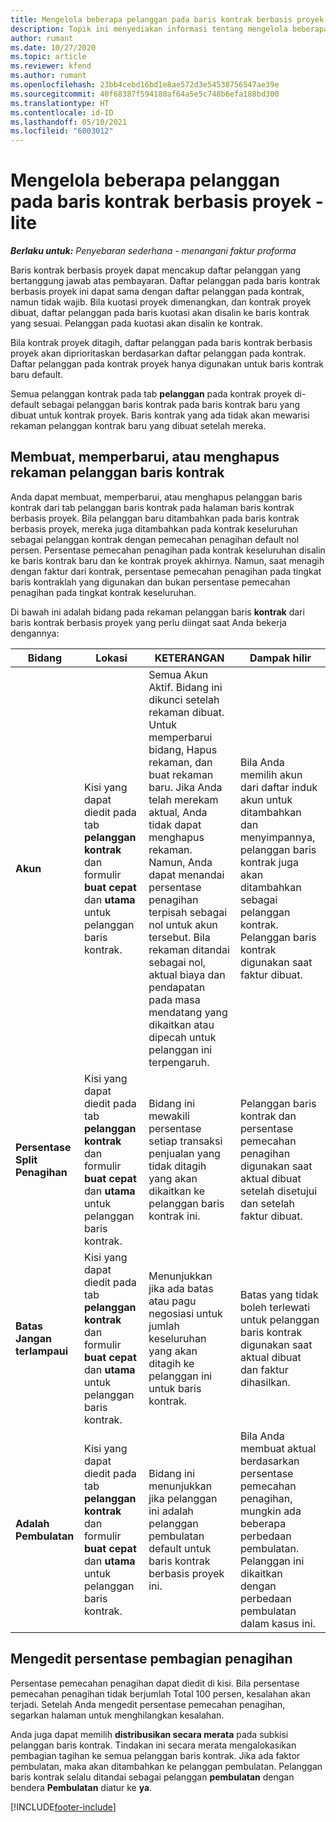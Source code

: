 ```yaml
---
title: Mengelola beberapa pelanggan pada baris kontrak berbasis proyek - lite
description: Topik ini menyediakan informasi tentang mengelola beberapa pelanggan pada baris kontrak berbasis proyek.
author: rumant
ms.date: 10/27/2020
ms.topic: article
ms.reviewer: kfend
ms.author: rumant
ms.openlocfilehash: 23bb4cebd16bd1e8ae572d3e54538756547ae39e
ms.sourcegitcommit: 40f68387f594180af64a5e5c748b6efa188bd300
ms.translationtype: HT
ms.contentlocale: id-ID
ms.lasthandoff: 05/10/2021
ms.locfileid: "6003012"
---
```

# <a name="manage-multiple-customers-on-project-based-contract-lines---lite"></a>Mengelola beberapa pelanggan pada baris kontrak berbasis proyek - lite

_**Berlaku untuk:** Penyebaran sederhana - menangani faktur proforma_

Baris kontrak berbasis proyek dapat mencakup daftar pelanggan yang bertanggung jawab atas pembayaran. Daftar pelanggan pada baris kontrak berbasis proyek ini dapat sama dengan daftar pelanggan pada kontrak, namun tidak wajib. Bila kuotasi proyek dimenangkan, dan kontrak proyek dibuat, daftar pelanggan pada baris kuotasi akan disalin ke baris kontrak yang sesuai. Pelanggan pada kuotasi akan disalin ke kontrak.

Bila kontrak proyek ditagih, daftar pelanggan pada baris kontrak berbasis proyek akan diprioritaskan berdasarkan daftar pelanggan pada kontrak. Daftar pelanggan pada kontrak proyek hanya digunakan untuk baris kontrak baru default.

Semua pelanggan kontrak pada tab **pelanggan** pada kontrak proyek di-default sebagai pelanggan baris kontrak pada baris kontrak baru yang dibuat untuk kontrak proyek. Baris kontrak yang ada tidak akan mewarisi rekaman pelanggan kontrak baru yang dibuat setelah mereka.

## <a name="create-update-or-delete-a-contract-line-customer-record"></a>Membuat, memperbarui, atau menghapus rekaman pelanggan baris kontrak

Anda dapat membuat, memperbarui, atau menghapus pelanggan baris kontrak dari tab pelanggan baris kontrak pada halaman baris kontrak berbasis proyek. Bila pelanggan baru ditambahkan pada baris kontrak berbasis proyek, mereka juga ditambahkan pada kontrak keseluruhan sebagai pelanggan kontrak dengan pemecahan penagihan default nol persen. Persentase pemecahan penagihan pada kontrak keseluruhan disalin ke baris kontrak baru dan ke kontrak proyek akhirnya. Namun, saat menagih dengan faktur dari kontrak, persentase pemecahan penagihan pada tingkat baris kontraklah yang digunakan dan bukan persentase pemecahan penagihan pada tingkat kontrak keseluruhan.

Di bawah ini adalah bidang pada rekaman pelanggan baris **kontrak** dari baris kontrak berbasis proyek yang perlu diingat saat Anda bekerja dengannya:

| Bidang | Lokasi | KETERANGAN | Dampak hilir |
| --- | --- | --- | --- |
| **Akun** | Kisi yang dapat diedit pada tab **pelanggan kontrak** dan formulir **buat cepat** dan **utama** untuk pelanggan baris kontrak. | Semua Akun Aktif. Bidang ini dikunci setelah rekaman dibuat. Untuk memperbarui bidang, Hapus rekaman, dan buat rekaman baru. Jika Anda telah merekam aktual, Anda tidak dapat menghapus rekaman. Namun, Anda dapat menandai persentase penagihan terpisah sebagai nol untuk akun tersebut. Bila rekaman ditandai sebagai nol, aktual biaya dan pendapatan pada masa mendatang yang dikaitkan atau dipecah untuk pelanggan ini terpengaruh. | Bila Anda memilih akun dari daftar induk akun untuk ditambahkan dan menyimpannya, pelanggan baris kontrak juga akan ditambahkan sebagai pelanggan kontrak. Pelanggan baris kontrak digunakan saat faktur dibuat. |
| **Persentase Split Penagihan** | Kisi yang dapat diedit pada tab **pelanggan kontrak** dan formulir **buat cepat** dan **utama** untuk pelanggan baris kontrak. | Bidang ini mewakili persentase setiap transaksi penjualan yang tidak ditagih yang akan dikaitkan ke pelanggan baris kontrak ini. | Pelanggan baris kontrak dan persentase pemecahan penagihan digunakan saat aktual dibuat setelah disetujui dan setelah faktur dibuat. |
| **Batas Jangan terlampaui** | Kisi yang dapat diedit pada tab **pelanggan kontrak** dan formulir **buat cepat** dan **utama** untuk pelanggan baris kontrak. | Menunjukkan jika ada batas atau pagu negosiasi untuk jumlah keseluruhan yang akan ditagih ke pelanggan ini untuk baris kontrak. | Batas yang tidak boleh terlewati untuk pelanggan baris kontrak digunakan saat aktual dibuat dan faktur dihasilkan. |
| **Adalah Pembulatan** | Kisi yang dapat diedit pada tab **pelanggan kontrak** dan formulir **buat cepat** dan **utama** untuk pelanggan baris kontrak. | Bidang ini menunjukkan jika pelanggan ini adalah pelanggan pembulatan default untuk baris kontrak berbasis proyek ini. | Bila Anda membuat aktual berdasarkan persentase pemecahan penagihan, mungkin ada beberapa perbedaan pembulatan. Pelanggan ini dikaitkan dengan perbedaan pembulatan dalam kasus ini. |

## <a name="edit-billing-split-percentages"></a>Mengedit persentase pembagian penagihan

Persentase pemecahan penagihan dapat diedit di kisi. Bila persentase pemecahan penagihan tidak berjumlah Total 100 persen, kesalahan akan terjadi. Setelah Anda mengedit persentase pemecahan penagihan, segarkan halaman untuk menghilangkan kesalahan.

Anda juga dapat memilih **distribusikan secara merata** pada subkisi pelanggan baris kontrak. Tindakan ini secara merata mengalokasikan pembagian tagihan ke semua pelanggan baris kontrak. Jika ada faktor pembulatan, maka akan ditambahkan ke pelanggan pembulatan. Pelanggan baris kontrak selalu ditandai sebagai pelanggan **pembulatan** dengan bendera **Pembulatan** diatur ke **ya**.


[!INCLUDE[footer-include](../../includes/footer-banner.md)]